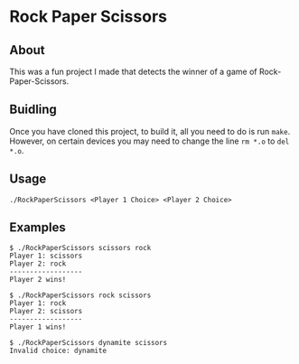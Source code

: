 # Rock Paper Scissors

## About

This was a fun project I made that detects the winner of a game of Rock-Paper-Scissors.

## Buidling

Once you have cloned this project, to build it, all you need to do is run `make`. However, on certain devices you may need to change the line `rm *.o` to `del *.o`.

## Usage

```bsh
./RockPaperScissors <Player 1 Choice> <Player 2 Choice>
```

## Examples

```bsh
$ ./RockPaperScissors scissors rock
Player 1: scissors
Player 2: rock
------------------
Player 2 wins!
```

```bsh
$ ./RockPaperScissors rock scissors
Player 1: rock
Player 2: scissors
------------------
Player 1 wins!
```

```bsh
$ ./RockPaperScissors dynamite scissors
Invalid choice: dynamite
```
